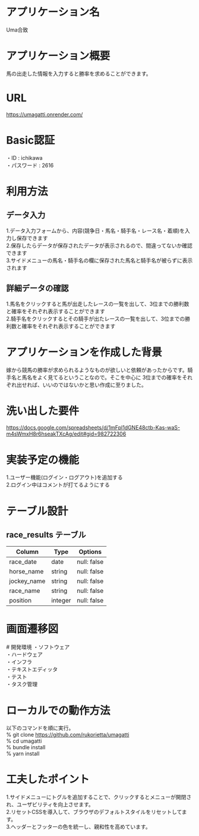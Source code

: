 # アプリケーション名
Uma合致

# アプリケーション概要
馬の出走した情報を入力すると勝率を求めることができます。

# URL
https://umagatti.onrender.com/<br>

# Basic認証
・ID : ichikawa<br>
・パスワード : 2616<br>

# 利用方法

## データ入力
1.データ入力フォームから、内容(競争日・馬名・騎手名・レース名・着順)を入力し保存できます<br>
2.保存したらデータが保存されたデータが表示されるので、間違ってないか確認できます<br>
3.サイドメニューの馬名・騎手名の欄に保存された馬名と騎手名が被らずに表示されます<br>

## 詳細データの確認
1.馬名をクリックすると馬が出走したレースの一覧を出して、3位までの勝利数と確率をそれぞれ表示することができます<br>
2.騎手名をクリックするとその騎手が出たレースの一覧を出して、3位までの勝利数と確率をそれぞれ表示することができます<br>

# アプリケーションを作成した背景
嫁から競馬の勝率が求められるようなものが欲しいと依頼があったからです。騎手名と馬名をよく見てるということなので。そこを中心に
3位までの確率をそれぞれ出せれば、いいのではないかと思い作成に至りました。


# 洗い出した要件
https://docs.google.com/spreadsheets/d/1mFpl1dGNE48ctb-Kas-waS-m4sWmxH8r6hseakTXcAg/edit#gid=982722306<br>

# 実装予定の機能
1.ユーザー機能(ログイン・ログアウト)を追加する<br>
2.ログイン中はコメントが打てるようにする<br>

# テーブル設計

## race_results テーブル

| Column             | Type    | Options     |
| ------------------ | ------- | ----------- |
| race_date          | date    | null: false |
| horse_name         | string  | null: false |
| jockey_name        | string  | null: false |
| race_name          | string  | null: false |
| position           | integer | null: false |

# 画面遷移図
<div class="mxgraph" style="max-width:100%;border:1px solid transparent;" data-mxgraph="{&quot;highlight&quot;:&quot;#0000ff&quot;,&quot;nav&quot;:true,&quot;resize&quot;:true,&quot;toolbar&quot;:&quot;zoom layers tags lightbox&quot;,&quot;edit&quot;:&quot;_blank&quot;,&quot;xml&quot;:&quot;&lt;mxfile&gt;&lt;diagram id=\&quot;BtI4fsro8sdW8b-vxdlj\&quot; name=\&quot;ページ1\&quot;&gt;&lt;mxGraphModel dx=\&quot;667\&quot; dy=\&quot;641\&quot; grid=\&quot;1\&quot; gridSize=\&quot;10\&quot; guides=\&quot;1\&quot; tooltips=\&quot;1\&quot; connect=\&quot;1\&quot; arrows=\&quot;1\&quot; fold=\&quot;1\&quot; page=\&quot;1\&quot; pageScale=\&quot;1\&quot; pageWidth=\&quot;827\&quot; pageHeight=\&quot;1169\&quot; math=\&quot;0\&quot; shadow=\&quot;0\&quot;&gt;&lt;root&gt;&lt;mxCell id=\&quot;0\&quot;/&gt;&lt;mxCell id=\&quot;1\&quot; parent=\&quot;0\&quot;/&gt;&lt;mxCell id=\&quot;6\&quot; value=\&quot;一覧ページ\&quot; style=\&quot;rounded=1;whiteSpace=wrap;html=1;\&quot; vertex=\&quot;1\&quot; parent=\&quot;1\&quot;&gt;&lt;mxGeometry x=\&quot;120\&quot; y=\&quot;80\&quot; width=\&quot;120\&quot; height=\&quot;40\&quot; as=\&quot;geometry\&quot;/&gt;&lt;/mxCell&gt;&lt;mxCell id=\&quot;7\&quot; value=\&quot;馬の詳細ページ\&quot; style=\&quot;rounded=1;whiteSpace=wrap;html=1;\&quot; vertex=\&quot;1\&quot; parent=\&quot;1\&quot;&gt;&lt;mxGeometry x=\&quot;320\&quot; y=\&quot;80\&quot; width=\&quot;120\&quot; height=\&quot;40\&quot; as=\&quot;geometry\&quot;/&gt;&lt;/mxCell&gt;&lt;mxCell id=\&quot;8\&quot; value=\&quot;騎手の詳細ページ\&quot; style=\&quot;rounded=1;whiteSpace=wrap;html=1;\&quot; vertex=\&quot;1\&quot; parent=\&quot;1\&quot;&gt;&lt;mxGeometry x=\&quot;320\&quot; y=\&quot;160\&quot; width=\&quot;120\&quot; height=\&quot;40\&quot; as=\&quot;geometry\&quot;/&gt;&lt;/mxCell&gt;&lt;mxCell id=\&quot;10\&quot; value=\&quot;\&quot; style=\&quot;endArrow=none;html=1;entryX=0;entryY=0.5;entryDx=0;entryDy=0;\&quot; edge=\&quot;1\&quot; parent=\&quot;1\&quot; target=\&quot;7\&quot;&gt;&lt;mxGeometry width=\&quot;50\&quot; height=\&quot;50\&quot; relative=\&quot;1\&quot; as=\&quot;geometry\&quot;&gt;&lt;mxPoint x=\&quot;240\&quot; y=\&quot;99.5\&quot; as=\&quot;sourcePoint\&quot;/&gt;&lt;mxPoint x=\&quot;290\&quot; y=\&quot;99.5\&quot; as=\&quot;targetPoint\&quot;/&gt;&lt;Array as=\&quot;points\&quot;&gt;&lt;mxPoint x=\&quot;280\&quot; y=\&quot;100\&quot;/&gt;&lt;/Array&gt;&lt;/mxGeometry&gt;&lt;/mxCell&gt;&lt;mxCell id=\&quot;11\&quot; value=\&quot;\&quot; style=\&quot;endArrow=none;html=1;\&quot; edge=\&quot;1\&quot; parent=\&quot;1\&quot;&gt;&lt;mxGeometry width=\&quot;50\&quot; height=\&quot;50\&quot; relative=\&quot;1\&quot; as=\&quot;geometry\&quot;&gt;&lt;mxPoint x=\&quot;280\&quot; y=\&quot;180\&quot; as=\&quot;sourcePoint\&quot;/&gt;&lt;mxPoint x=\&quot;280\&quot; y=\&quot;100\&quot; as=\&quot;targetPoint\&quot;/&gt;&lt;/mxGeometry&gt;&lt;/mxCell&gt;&lt;mxCell id=\&quot;12\&quot; value=\&quot;\&quot; style=\&quot;endArrow=none;html=1;\&quot; edge=\&quot;1\&quot; parent=\&quot;1\&quot;&gt;&lt;mxGeometry width=\&quot;50\&quot; height=\&quot;50\&quot; relative=\&quot;1\&quot; as=\&quot;geometry\&quot;&gt;&lt;mxPoint x=\&quot;280\&quot; y=\&quot;180\&quot; as=\&quot;sourcePoint\&quot;/&gt;&lt;mxPoint x=\&quot;320\&quot; y=\&quot;179.5\&quot; as=\&quot;targetPoint\&quot;/&gt;&lt;/mxGeometry&gt;&lt;/mxCell&gt;&lt;/root&gt;&lt;/mxGraphModel&gt;&lt;/diagram&gt;&lt;/mxfile&gt;&quot;}"></div>
<script type="text/javascript" src="https://viewer.diagrams.net/js/viewer-static.min.js"></script>
# 開発環境
・ソフトウェア<br>
・ハードウェア<br>
・インフラ<br>
・テキストエディッタ<br>
・テスト<br>
・タスク管理<br>

# ローカルでの動作方法
以下のコマンドを順に実行。<br>
% git clone https://github.com/rukorietta/umagatti<br>
% cd umagatti<br>
% bundle install<br>
% yarn install<br>

# 工夫したポイント
1.サイドメニューにトグルを追加することで、クリックするとメニューが開閉され、ユーザビリティを向上させます。<br>
2.リセットCSSを導入して、ブラウザのデフォルトスタイルをリセットしてます。<br>
3.ヘッダーとフッターの色を統一し、親和性を高めています。<br>